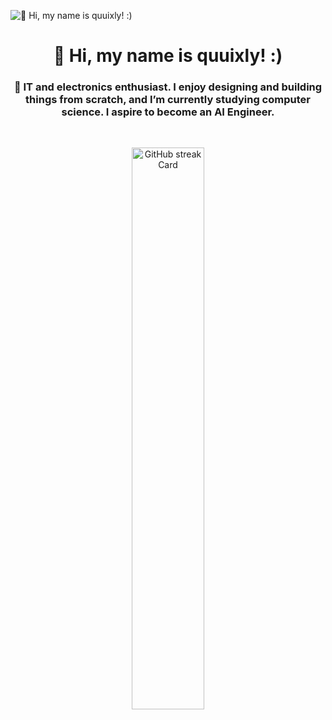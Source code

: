 ![👋 Hi, my name is quuixly! :)](https://user-images.githubusercontent.com/10498744/210012254-234538ff-d198-48aa-8964-37e6fd45d227.gif)

<div id="toc" align="center">
  <ul align="center" style="list-style: none">
    <summary>
      <h1>
        👋 Hi, my name is quuixly! :)
      </h1>
    </summary>
  </ul>
</div>

 **<h3 align="center">🚀 IT and electronics enthusiast. I enjoy designing and building things from scratch, and I’m currently studying computer science. I aspire to become an AI Engineer.</h3>**

<br/>

<p align="center">
  <img width="48%" src="https://streak-stats.demolab.com/?user=quuixly&theme=github-dark-blue&hide_border=false&border_radius=4.5&date_format=M+j%5B%2C+Y%5D&mode=daily&disable_animations=false&hide_total_contributions=false&hide_current_streak=false&hide_longest_streak=false&exclude_days=&locale=en&card_height=200" alt="GitHub streak Card" />
</p>

